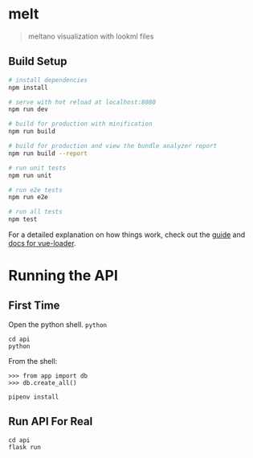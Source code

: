 # melt

> meltano visualization with lookml files

## Build Setup

``` bash
# install dependencies
npm install

# serve with hot reload at localhost:8080
npm run dev

# build for production with minification
npm run build

# build for production and view the bundle analyzer report
npm run build --report

# run unit tests
npm run unit

# run e2e tests
npm run e2e

# run all tests
npm test
```

For a detailed explanation on how things work, check out the [guide](http://vuejs-templates.github.io/webpack/) and [docs for vue-loader](http://vuejs.github.io/vue-loader).

# Running the API

## First Time

Open the python shell. `python`
```
cd api
python
```
From the shell:
```
>>> from app import db
>>> db.create_all()
```
```
pipenv install
```

## Run API For Real

```
cd api
flask run
```